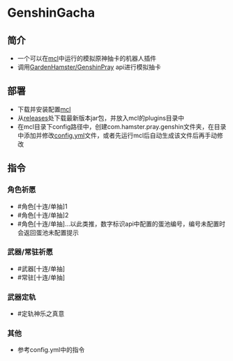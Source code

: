 # GenshinGacha

## 简介
- 一个可以在[mcl](https://github.com/iTXTech/mirai-console-loader)中运行的模拟原神抽卡的机器人插件
- 调用[GardenHamster/GenshinPray](https://github.com/GardenHamster/GenshinPray) api进行模拟抽卡

## 部署
- 下载并安装配置[mcl](https://github.com/iTXTech/mirai-console-loader)
- 从[releases](https://github.com/GardenHamster/GenshinGacha/releases)处下载最新版本jar包，并放入mcl的plugins目录中
- 在mcl目录下config路径中，创建com.hamster.pray.genshin文件夹，在目录中添加并修改[config.yml](https://github.com/GardenHamster/GenshinGacha/blob/master/config/com.hamster.pray.genshin/config.yml)文件，或者先运行mcl后自动生成该文件后再手动修改

## 指令
### 角色祈愿
- #角色[十连/单抽]1
- #角色[十连/单抽]2
- #角色[十连/单抽]...以此类推，数字标识api中配置的蛋池编号，编号未配置时会返回蛋池未配置提示

### 武器/常驻祈愿
- #武器[十连/单抽]
- #常驻[十连/单抽]

### 武器定轨
- #定轨神乐之真意

### 其他
- 参考config.yml中的指令
